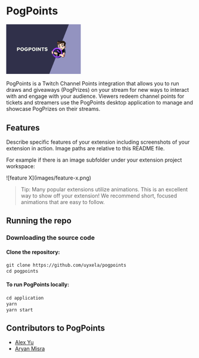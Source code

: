 # PogPoints

<img src="images/thumbnail.png" alt="PogPoints thumbnail" width="200" />

PogPoints is a Twitch Channel Points integration that allows you to run draws and giveaways (PogPrizes) on your stream for new ways to interact with and engage with your audience. Viewers redeem channel points for tickets and streamers use the PogPoints desktop application to manage and showcase PogPrizes on their streams.

## Features

Describe specific features of your extension including screenshots of your extension in action. Image paths are relative to this README file.

For example if there is an image subfolder under your extension project workspace:

\!\[feature X\]\(images/feature-x.png\)

> Tip: Many popular extensions utilize animations. This is an excellent way to show off your extension! We recommend short, focused animations that are easy to follow.

## Running the repo

### Downloading the source code

#### Clone the repository:

```
git clone https://github.com/uyxela/pogpoints
cd pogpoints
```

#### To run PogPoints locally:

```
cd application
yarn
yarn start
```

## Contributors to PogPoints

- [Alex Yu](https://github.com/uyxela)
- [Aryan Misra](https://github.com/aryanmisra/)
